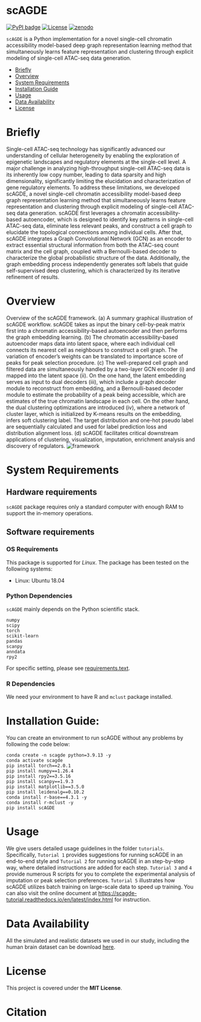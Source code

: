 # scAGDE

[![PyPI badge](https://img.shields.io/badge/pypi_package-0.0.15-blue)](https://pypi.org/project/scAGDE/)
[![License](https://img.shields.io/badge/License-MIT-green.svg)](https://opensource.org/licenses/MIT)
[![zenodo](https://zenodo.org/badge/DOI/10.5281/zenodo.12176520.svg)](https://zenodo.org/records/12176520)
<!-- ![logo](https://github.com/Hgy1014/scAGDE/assets/64194550/867c48cc-c777-4a08-9886-eb6fdb214cc5) -->

`scAGDE` is a Python implementation for a novel single-cell chromatin accessibility model-based deep graph representation learning method that simultaneously learns feature representation and
clustering through explicit modeling of single-cell ATAC-seq data generation.
- [Briefly](#Briefly)
- [Overview](#overview)
- [System Requirements](#system-requirements)
- [Installation Guide](#installation-guide)
- [Usage](#Usage)
- [Data Availability](#data-availability)
- [License](#license)

# Briefly
Single-cell ATAC-seq technology has significantly advanced our understanding of cellular heterogeneity by enabling the exploration
of epigenetic landscapes and regulatory elements at the single-cell level. A major challenge in analyzing high-throughput single-cell
ATAC-seq data is its inherently low copy number, leading to data sparsity and high dimensionality, significantly limiting the elucidation and characterization of gene regulatory elements. To address these limitations, we developed scAGDE, a novel single-cell chromatin accessibility model-based deep graph representation learning method that simultaneously learns feature representation and
clustering through explicit modeling of single-cell ATAC-seq data generation. scAGDE first leverages a chromatin accessibility-based
autoencoder, which is designed to identify key patterns in single-cell ATAC-seq data, eliminate less relevant peaks, and construct a cell
graph to elucidate the topological connections among individual cells. After that, scAGDE integrates a Graph Convolutional Network
(GCN) as an encoder to extract essential structural information from both the ATAC-seq count matrix and the cell graph, coupled
with a Bernoulli-based decoder to characterize the global probabilistic structure of the data. Additionally, the graph embedding
process independently generates soft labels that guide self-supervised deep clustering, which is characterized by its iterative refinement of results.
# Overview
Overview of the scAGDE framework. (a) A summary graphical illustration of scAGDE workflow. scAGDE takes as input the binary cell-by-peak matrix first into
a chromatin accessibility-based autoencoder and then performs the graph embedding learning. (b) The chromatin accessibility-based autoencoder maps data into latent
space, where each individual cell connects its nearest cell as neighbours to construct a cell graph. The variation of encoder’s weights can be translated to importance score
of peaks for peak selection procedure. (c) The well-prepared cell graph and filtered data are simultaneously handled by a two-layer GCN encoder (i) and mapped into the
latent space (ii). On the one hand, the latent embedding serves as input to dual decoders (iii), which include a graph decoder module to reconstruct from embedding, and a
Bernoulli-based decoder module to estimate the probability of a peak being accessible, which are estimates of the true chromatin landscape in each cell. On the other hand,
the dual clustering optimizations are introduced (iv), where a network of cluster layer, which is initialized by K-means results on the embedding, infers soft clustering label.
The target distribution and one-hot pseudo label are sequentially calculated and used for label prediction loss and distribution alignment loss. (d) scAGDE facilitates critical
downstream applications of clustering, visualization, imputation, enrichment analysis and discovery of regulators.
![framework](https://github.com/Hgy1014/images/blob/main/scAGDE/framework.png)
<!-- ![framework](https://github.com/Hgy1014/scAGDE/assets/64194550/79b02f20-7bde-4849-abc2-89d5bae66ce3) -->

# System Requirements
## Hardware requirements
`scAGDE` package requires only a standard computer with enough RAM to support the in-memory operations.

## Software requirements
### OS Requirements
This package is supported for *Linux*. The package has been tested on the following systems:
+ Linux: Ubuntu 18.04

### Python Dependencies
`scAGDE` mainly depends on the Python scientific stack.
```
numpy
scipy
torch
scikit-learn
pandas
scanpy
anndata
rpy2
```
For specific setting, please see <a href="requirements.txt">requirements.text</a>.
### R Dependencies
We need your environment to have R and `mclust` package installed.
# Installation Guide:
You can create an environment to run scAGDE without any problems by following the code below:
```
conda create -n scagde python=3.9.13 -y
conda activate scagde
pip install torch==2.0.1
pip install numpy==1.26.4
pip install rpy2==3.5.16
pip install scanpy==1.9.3
pip install matplotlib==3.5.0
pip install leidenalg==0.10.2
conda install r-base==4.3.1 -y
conda install r-mclust -y
pip install scAGDE
```

# Usage
We give users detailed usage guidelines in the folder `tutorials`. Specifically, `Tutorial 1` provides suggestions for running scAGDE in an end-to-end style and `Tutorial 2` for running scAGDE in an step-by-step way, where detailed instructions are added for each step. `Tutorial 3` and `4` provide numerous R scripts for you to complete the experimental analysis of imputation or peak selection preferences. `Tutorial 5` illustrates how scAGDE utilizes batch training on large-scale data to speed up training.
You can also visit the online document at  <a href="https://scagde-tutorial.readthedocs.io/en/latest/index.html">https://scagde-tutorial.readthedocs.io/en/latest/index.html</a> for instruction.

# Data Availability

All the simulated and realistic datasets we used in our study, including the human brain dataset can be download <a href="https://zenodo.org/records/12176520">here</a>.

# License

This project is covered under the **MIT License**.

# Citation

```

```

